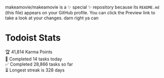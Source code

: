 makeamovie/makeamovie is a ✨ special ✨ repository because its `README.md` (this file) appears on your GitHub profile.
You can click the Preview link to take a look at your changes. darn right ya can

# Todoist Stats

<!-- TODO-IST:START -->
🏆  41,814 Karma Points           
🌸  Completed 14 tasks today           
✅  Completed 28,866 tasks so far           
⏳  Longest streak is 328 days
<!-- TODO-IST:END -->